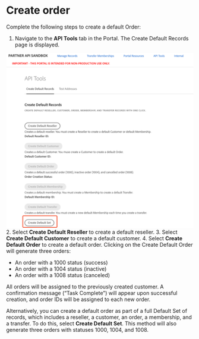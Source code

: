 # Create order

Complete the following steps to create a default Order:

1. Navigate to the **API Tools** tab in the Portal. The Create Default Records page is displayed.

![Creating a default data set in the Sandbox Portal](../image/create_order_1.png)
2. Select **Create Default Reseller** to create a default reseller.
3. Select **Create Default Customer** to create a default customer.
4. Select **Create Default Order** to create a default order. Clicking on the Create Default Order will generate three orders:

- An order with a 1000 status (success)
- An order with a 1004 status (inactive)
- An order with a 1008 status (canceled)

All orders will be assigned to the previously created customer. A confirmation message (“Task Complete”) will appear upon successful creation, and order IDs will be assigned to each new order.

Alternatively, you can create a default order as part of a full Default Set of records, which includes a reseller, a customer, an order, a membership, and a transfer. To do this, select **Create Default Set**. This method will also generate three orders with statuses 1000, 1004, and 1008.
